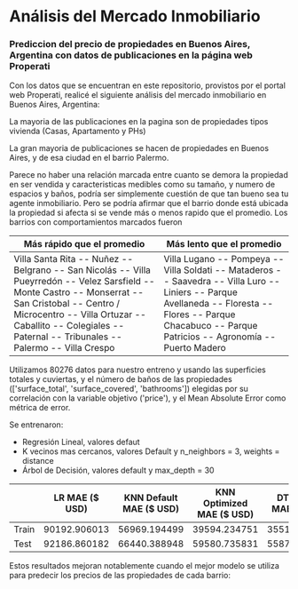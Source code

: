 # Análisis del Mercado Inmobiliario
### Prediccion del precio de propiedades en Buenos Aires, Argentina con datos de publicaciones en la página web Properati

Con los datos que se encuentran en este repositorio, provistos por el portal web Properati, realicé el siguiente análisis del mercado inmobiliario en Buenos Aires, Argentina:

La mayoria de las publicaciones en la pagina son de propiedades tipos vivienda (Casas, Apartamento y PHs)



La gran mayoria de publicaciones se hacen de propiedades en Buenos Aires, y de esa ciudad en el barrio Palermo. 


Parece no haber una relación marcada entre cuanto se demora la propiedad en ser vendida y caracteristicas medibles como su tamaño, y numero de espacios y baños, podría ser simplemente cuestión de que tan bueno sea tu agente inmobiliario. Pero se podría afirmar que el barrio donde está ubicada la propiedad si afecta si se vende más o menos rapido que el promedio.
Los barrios con comportamientos marcados fueron

|Más rápido que el promedio |Más lento que el promedio  |
--- | --- |
|Villa Santa Rita -- Nuñez -- Belgrano -- San Nicolás -- Villa Pueyrredón -- Velez Sarsfield -- Monte Castro -- Monserrat -- San Cristobal -- Centro / Microcentro -- Villa Ortuzar -- Caballito -- Colegiales -- Paternal -- Tribunales -- Palermo -- Villa Crespo| Villa Lugano -- Pompeya -- Villa Soldati -- Mataderos -- Saavedra -- Villa Luro -- Liniers -- Parque Avellaneda -- Floresta -- Flores -- Parque Chacabuco -- Parque Patricios -- Agronomía -- Puerto Madero|

Utilizamos 80276 datos para nuestro entreno y usando las superficies totales y cuviertas, y el número de baños de las propiedades (['surface_total', 'surface_covered', 'bathrooms']) elegidas por su correlación con la variable objetivo ('price'), y el Mean Absolute Error como métrica de error.

Se entrenaron:
- Regresión Lineal, valores defaut
- K vecinos mas cercanos, valores Default y n_neighbors = 3, weights = distance
- Árbol de Decisión, valores default y max_depth = 30

|	|LR MAE ($ USD)|KNN Default MAE ($ USD)|KNN Optimized MAE ($ USD)|DT Default MAE ($ USD)|DT Optimized MAE ($ USD) |
---	| --- | --- | --- | --- | --- |
|Train|	90192.906013|	56969.194499|	39594.234751|	35517.577257|	35517.577257
|Test|	92186.860182|	66440.388948|	59580.735831|	55876.901390|	**55876.901390**

Estos resultados mejoran notablemente cuando el mejor modelo se utiliza para predecir los precios de las propiedades de cada barrio:
